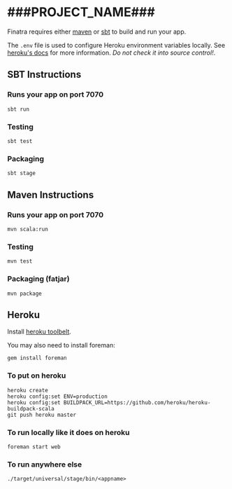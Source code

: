 # ###PROJECT_NAME###

Finatra requires either [maven](http://maven.apache.org/) or [sbt](http://www.scala-sbt.org/release/docs/Getting-Started/Setup.html) to build and run your app.

The `.env` file is used to configure Heroku environment variables locally. See [heroku's docs](https://devcenter.heroku.com/articles/config-vars) for more information. *Do not check it into source control!*.


## SBT Instructions

### Runs your app on port 7070

    sbt run

### Testing

    sbt test

### Packaging

    sbt stage

## Maven Instructions

### Runs your app on port 7070

    mvn scala:run

### Testing

    mvn test

### Packaging (fatjar)

    mvn package

## Heroku

Install [heroku toolbelt](https://toolbelt.heroku.com/).

You may also need to install foreman:

    gem install foreman

### To put on heroku

    heroku create
    heroku config:set ENV=production
    heroku config:set BUILDPACK_URL=https://github.com/heroku/heroku-buildpack-scala
    git push heroku master

### To run locally like it does on heroku

    foreman start web

### To run anywhere else

    ./target/universal/stage/bin/<appname>
    
